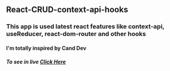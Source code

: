 ## React-CRUD-context-api-hooks

### This app is used latest react features like context-api, useReducer, react-dom-router and other hooks

#### I'm totally inspired by Cand Dev

##### To see in live [Click Here](https://distracted-torvalds-ab92de.netlify.app/)
